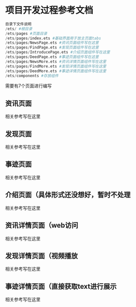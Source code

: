 # 项目开发过程参考文档

```python
目录下文件说明
/ets/ #根目录
/ets/pages #页面目录
/ets/pages/index.ets #基础界面用于放主页面tabs
/ets/pages/NewsPage.ets #资讯页面组件写在这里
/ets/pages/FindPage.ets #发现页面组件写在这里
/ets/pages/IntroducePage.ets #介绍页面组件写在这里
/ets/pages/DeedPage.ets #事迹页面组件写在这里
/ets/pages/NewsMore.ets #资讯详情页面组件写在这里
/ets/pages/FindMore.ets #发现详情页面组件写在这里
/ets/pages/DeedMore.ets #事迹详情页面组件写在这里
/ets/components #存放组件
```

需要有7个页面进行编写
## 资讯页面
相关参考写在这里

## 发现页面
相关参考写在这里

## 事迹页面
相关参考写在这里

## 介绍页面（具体形式还没想好，暂时不处理
相关参考写在这里

## 资讯详情页面（web访问
相关参考写在这里

## 发现详情页面（视频播放
相关参考写在这里

## 事迹详情页面（直接获取text进行展示
相关参考写在这里